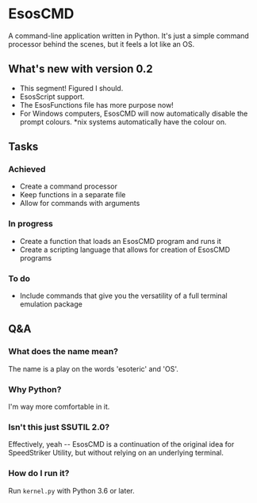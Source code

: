 # EsosCMD
A command-line application written in Python. It's just a simple command processor behind the scenes, but it feels a lot like an OS.

## What's new with version 0.2
- This segment! Figured I should.
- EsosScript support.
- The EsosFunctions file has more purpose now!
- For Windows computers, EsosCMD will now automatically disable the prompt colours. *nix systems automatically have the colour on.

## Tasks
### Achieved
- Create a command processor
- Keep functions in a separate file
- Allow for commands with arguments
### In progress
- Create a function that loads an EsosCMD program and runs it
- Create a scripting language that allows for creation of EsosCMD programs
### To do
- Include commands that give you the versatility of a full terminal emulation package

## Q&A
### What does the name mean?
The name is a play on the words 'esoteric' and 'OS'.

### Why Python?
I'm way more comfortable in it.

### Isn't this just SSUTIL 2.0?
Effectively, yeah -- EsosCMD is a continuation of the original idea for SpeedStriker Utility, but without relying on an underlying terminal.

### How do I run it?
Run `kernel.py` with Python 3.6 or later.
